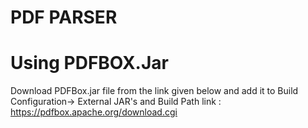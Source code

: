 # PDF PARSER
# Using PDFBOX.Jar
Download PDFBox.jar file from the link given below and add it to Build Configuration-> External JAR's and Build Path
link : https://pdfbox.apache.org/download.cgi
